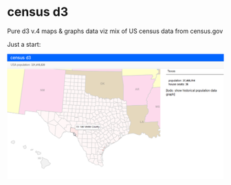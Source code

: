 # census d3

Pure d3 v.4 maps & graphs data viz mix of US census data from census.gov

Just a start: 

![Alt text](https://github.com/RandomFractals/CensusD3/blob/master/screens/USStateCounties.png?raw=true 
 "latest") 